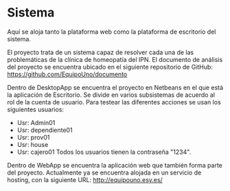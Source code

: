 # Sistema
Aquí se aloja tanto la plataforma web como la plataforma de escritorio del sistema.

El proyecto trata de un sistema capaz de resolver cada una de las problemáticas de la clínica de homeopatía del IPN.
El documento de análisis del proyecto se encuentra ubicado en el siguiente repositorio de GitHub: https://github.com/EquipoUno/documento

Dentro de DesktopApp se encuentra el proyecto en Netbeans en el que está la aplicación de Escritorio. Se divide en varios subsistemas de acuerdo al rol 
de la cuenta de usuario. Para testear las diferentes acciones se usan los siguientes usuarios:
 - Usr: Admin01
 - Usr: dependiente01
 - Usr: prov01
 - Usr: house
 - Usr: cajero01
 Todos los usuarios tienen la contraseña "1234".
 
 Dentro de WebApp se encuentra la aplicación web que también forma parte del proyecto. Actualmente ya se encuentra alojada en un servicio de
 hosting, con la siguiente URL: http://equipouno.esy.es/
 
 
